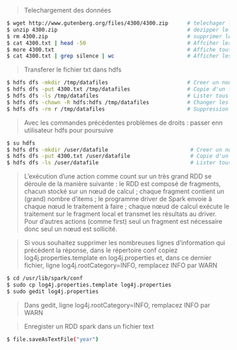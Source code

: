 
> Telechargement des données 

```sh 
$ wget http://www.gutenberg.org/files/4300/4300.zip      # telechager le fichier tar
$ unzip 4300.zip                                         # dezipper le fichier
$ rm 4300.zip                                            # supprimer le fichier tar 
$ cat 4300.txt | head -50                                # Affciher les 50 première ligne du fichiers
$ more 4300.txt                                          # Affiche tout le document : entrer pour passer à page suivante 
$ cat 4300.txt | grep silence | wc                       # Afficher les parties qui contiennent silence 
```

> Transferer le fichier txt dans hdfs

```sh
$ hdfs dfs -mkdir /tmp/datafiles                         # Creer un nouveau repertoire dans hdfs 
$ hdfs dfs -put 4300.txt /tmp/datafiles                  # Copie d'un fichier dans HDFS 
$ hdfs dfs -ls /tmp/datafiles                            # Lister tous les fichiers du repertoire
$ hdfs dfs -chown -R hdfs:hdfs /tmp/datafiles            # Changer les droits sur le fichier root --> hdfs 
$ hdfs dfs -rm r /tmp/datafiles                          # Suppression du repertoire
```

> Avec les commandes précédentes problèmes de droits : passer enn utilisateur hdfs pour poursuive

```sh 
$ su hdfs 
$ hdfs dfs -mkdir /user/datafile                          # Creer un nouveau repertoire dans hdfs 
$ hdfs dfs -put 4300.txt /user/datafile                   # Copie d'un fichier dans HDFS 
$ hdfs dfs -ls /user/datafile                             # Lister tous les fichiers du repertoire
```


> L’exécution d’une action comme count sur un très grand RDD se déroule de la manière suivante : 
> le RDD est composé de fragments, chacun stocké sur un nœud de calcul ; chaque fragment contient 
> un (grand) nombre d’items ; le programme driver de Spark envoie à chaque nœud le traitement à faire ; 
> chaque nœud de calcul exécute le traitement sur le fragment local et transmet les résultats au driver. 
> Pour d’autres actions (comme first) seul un fragment est nécessaire donc seul un nœud est sollicité.


> Si vous souhaitez supprimer les nombreuses lignes d’information qui précèdent la réponse, dans le répertoire 
> conf copiez log4j.properties.template en log4j.properties et, dans ce dernier fichier, ligne log4j.rootCategory=INFO, remplacez INFO par WARN

```sh
$ cd /usr/lib/spark/conf
$ sudo cp log4j.properties.template log4j.properties
$ sudo gedit log4j.properties        
```

> Dans gedit, ligne log4j.rootCategory=INFO, remplacez INFO par WARN

> Enregister un RDD spark dans un fichier text

```sh
$ file.saveAsTextFile("year")
``` 
